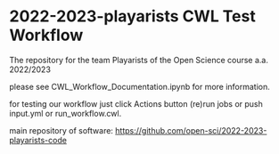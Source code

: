 # 2022-2023-playarists CWL Test Workflow
 The repository for the team Playarists of the Open Science course a.a. 2022/2023

please see CWL_Workflow_Documentation.ipynb for more information.

for testing our workflow just click Actions button (re)run jobs or push input.yml or run_workflow.cwl.

main repository of software: https://github.com/open-sci/2022-2023-playarists-code
